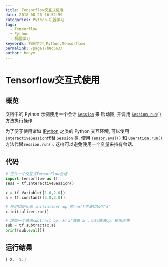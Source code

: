 ```yaml
---
title: Tensorflow交互式使用
date: 2018-08-26 16:52:59
categories: Python-机器学习
tags: 
  - Tensorflow
  - Python
  - 机器学习
keywords: 机器学习,Python,Tensorflow
permalink: /pages/b8d563/
author: benym
---
```


# Tensorflow交互式使用

## 概览

文档中的 Python 示例使用一个会话 [`Session`](http://www.tensorfly.cn/tfdoc/api_docs/python/client.html#Session) 来 启动图, 并调用 [`Session.run()`](http://www.tensorfly.cn/tfdoc/api_docs/python/client.html#Session.run) 方法执行操作.

为了便于使用诸如 [IPython](http://ipython.org/) 之类的 Python 交互环境, 可以使用 [`InteractiveSession`](http://www.tensorfly.cn/tfdoc/api_docs/python/client.html#InteractiveSession)代替 `Session` 类, 使用 [`Tensor.eval()`](http://www.tensorfly.cn/tfdoc/api_docs/python/framework.html#Tensor.eval) 和 [`Operation.run()`](http://www.tensorfly.cn/tfdoc/api_docs/python/framework.html#Operation.run) 方法代替`Session.run()`. 这样可以避免使用一个变量来持有会话.

## 代码

```python
# 进入一个交互式TensorFlow会话
import tensorflow as tf
sess = tf.InteractiveSession()

x = tf.Variable([1.0,2.0])
a = tf.constant([3.0,3.0])

# 使用初始化器 initializer op 的run()方法初始化'x'
x.initializer.run()

# 增加一个减法subtract op，从'x'减去'a'，运行减法op，输出结果
sub = tf.subtract(x,a)
print(sub.eval())
```

## 运行结果

```
[-2. -1.]
```

